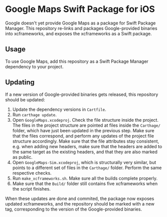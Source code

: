 # Google Maps Swift Package for iOS

Google doesn't yet provide Google Maps as a package for Swift Package Manager. This repository re-links and packages Google-provided binaries into xcframeworks, and exposes the xcframeworks as a Swift package.

## Usage

To use Google Maps, add this repository as a Swift Package Manager dependency to your project.

## Updating

If a new version of Google-provided binaries gets released, this repository should be updated:

1. Update the dependency versions in `Cartfile`.
2. Run `carthage update`.
3. Open `GoogleMaps.xcodeproj`. Check the file structure inside the project. The files in the project structure are pointed at files inside the `Carthage/` folder, which have just been updated in the previous step. Make sure that the files correspond, and perform any updates of the project file structure accordingly. Make sure that the file attributes stay consistent, e.g. when adding new headers, make sure that the headers are added to the same target as the existing headers, and that they are also marked as public.
4. Open `GoogleMaps-Sim.xcodeproj`, which is structurally very similar, but points to a different set of files in the `Carthage/` folder. Perform the same respective checks.
5. Run `make_xcframeworks.sh`. Make sure all the builds complete properly.
6. Make sure that the `Build/` folder still contains five xcframeworks when the script finishes.

When these updates are done and commited, the package now exposes updated xcframeworks, and the repository should be marked with a new tag, corresponding to the version of the Google-provided binaries.
